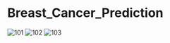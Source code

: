 # Breast_Cancer_Prediction

![101](https://user-images.githubusercontent.com/24810287/167478882-f5b1f027-8cf1-461f-9371-c52a034190e3.png)
![102](https://user-images.githubusercontent.com/24810287/167478908-c229e66a-a34f-44ae-9678-1621a7923692.png)
![103](https://user-images.githubusercontent.com/24810287/167478929-307948fd-0eb6-4059-9098-6be08b731f73.png)
